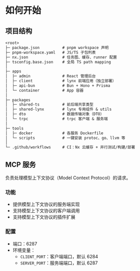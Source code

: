 # 如何开始

## 项目结构

```txt title="项目结构"
<root>
├─ package.json          # pnpm workspace 声明
├─ pnpm-workspace.yaml   # JS/TS 子包列表
├─ nx.json               # 任务图、缓存、runner 配置
├─ tsconfig.base.json    # 全局 TS path mapping
│
├─ apps
│  ├─ admin              # React 管理后台
│  ├─ client             # lynx 前端应用（独立部署）
│  ├─ api-bun            # Bun + Hono + Prisma
│  └─ container          # App 容器
│
├─ packages
│  ├─ shared-ts          # 前后端共享类型
│  ├─ shared-lynx        # lynx 专用组件 & utils
│  ├─ dto                # 数据传输对象（DTO）
│  └─ trpc               # trpc 客户端 & 服务端
│
├─ tools
│  ├─ docker             # 各服务 Dockerfile
│  └─ scripts            # 一键安装 protoc、go、llvm 等
│
└─ .github/workflows     # CI：Nx 云缓存 + 并行测试/构建/部署
```

## MCP 服务

负责处理模型上下文协议（Model Context Protocol）的请求。

### 功能

- 提供模型上下文协议的服务端实现
- 支持模型上下文协议的客户端调用
- 支持模型上下文协议的插件扩展

### 配置

- 端口：6287
- 环境变量：
  - `CLIENT_PORT`：客户端端口，默认 6284
  - `SERVER_PORT`：服务端端口，默认 6287
